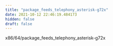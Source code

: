 ```yaml
---
title: "package_feeds_telephony_asterisk-g72x"
date: 2021-10-12 22:46:19.484173
hidden: false
draft: false
---
```


x86/64/package_feeds_telephony_asterisk-g72x

